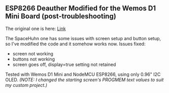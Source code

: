 ## ESP8266 Deauther Modified for the Wemos D1 Mini Board (post-troubleshooting)
The original one is here: [Link](https://github.com/SpacehuhnTech/esp8266_deauther)

The SpaceHuhn one has some issues with screen setup and button setup, so I've modified the code and it somehow works now.
Issues fixed:
- screen not working
- buttons not working
- screen goes off, display=true setting not retained

Tested with Wemos D1 Mini and NodeMCU ESP8266, using only 0.96" I2C OLED.
*(NOTE: I changed the starting screen's PROGMEM text values to suit my custom project.)*
